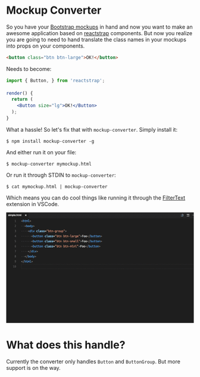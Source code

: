 Mockup Converter
================

So you have your [Bootstrap mockups](https://v4-alpha.getbootstrap.com/) in hand and now you want to make an awesome application based on [reactstrap]() components. But now you realize you are going to need to hand translate the class names in your mockups into props on your components.

```html
<button class="btn btn-large">OK!</button>
```

Needs to become:

```jsx
import { Button, } from 'reactstrap';

render() {
  return (
    <Button size="lg">OK!</Button>
  );
}
```

What a hassle! So let's fix that with `mockup-converter`. Simply install it:

```
$ npm install mockup-converter -g
```

And either run it on your file:

```
$ mockup-converter mymockup.html
```

Or run it through STDIN to `mockup-converter`:

```
$ cat mymockup.html | mockup-converter
```

Which means you can do cool things like running it through the [FilterText](https://github.com/yhirose/vscode-filtertext) extension in VSCode.

![Demo](./images/demo.gif)

# What does this handle?

Currently the converter only handles `Button` and `ButtonGroup`. But more support is on the way.
